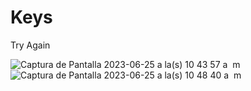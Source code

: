 # Keys
Try Again

![Captura de Pantalla 2023-06-25 a la(s) 10 43 57 a  m](https://github.com/NaferJ/Keys/assets/104089760/08b5a78e-84af-4985-bbd8-8cf154fa77ad)
![Captura de Pantalla 2023-06-25 a la(s) 10 48 40 a  m](https://github.com/NaferJ/Keys/assets/104089760/00bb02c9-3837-4e4f-8411-1ca9cc71fdd0)
